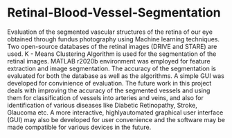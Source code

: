 # Retinal-Blood-Vessel-Segmentation
Evaluation of the segmented vascular structures of the retina of our eye obtained through fundus photography using Machine learning techniques. Two open-source databases of the retinal images (DRIVE and STARE) are used. K - Means Clustering Algorithm is used for the segmentation of the retinal images. MATLAB r2020b environment was employed for feature extraction and image segmentation. The accuracy of the segmentation is evaluated for both the database as well as the algorithms.  A simple GUI was developed for convinience of evaluation. The future work in this project deals with improving the accuracy of the segmented vessels and using them for classification of vessels into arteries and veins, and also for identification of various diseases like Diabetic Retinopathy, Stroke, Glaucoma etc. A more interactive, highlyautomated graphical user interface (GUI) may also be developed for user convenience and the software may be made compatible for various devices in the future.
